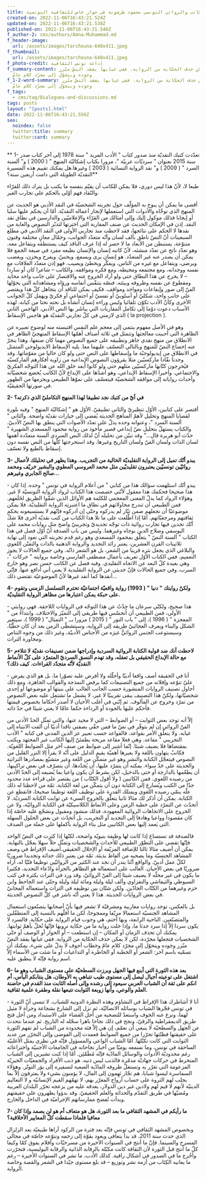 ```yaml
---
title: الكاتب والروائي التونسي محمود طرشونة في حوار خاص للثقافية التونسية
created-on: 2022-11-06T16:43:21.524Z
updated-on: 2022-11-06T16:43:21.538Z
published-on: 2022-11-06T16:43:21.546Z
f_author-2: cms/authors/Amna-Muhammad.md
f_header-image:
  url: /assets/images/tarchouna-640x411.jpeg
f_thumbnail:
  url: /assets/images/tarchouna-640x411.jpeg
f_photo-credit: إذاعة تونس الثقافية
f_summary-content: لا يمكن حذف الحكاية من الرواية. ففي غيابها يفقد النصّ مبّرر
  وجوده ويتحوّل إلى مجرّد كلام عامّ
f_1-2-word-summary: لا يمكن حذف الحكاية من الرواية. ففي غيابها يفقد النصّ مبّرر
  وجوده ويتحوّل إلى مجرّد كلام عامّ
f_tags:
  - cms/tag/Dialogues-and-discussions.md
tags: posts
layout: "[posts].html"
date: 2022-11-06T16:43:21.556Z
seo:
  noindex: false
  twitter:title: summary
  twitter:card: summary
---
```

 ** 1- تعدّدت كتبك النقديّة منذ صدور كتاب " الأدب المريد " سنة 1978 إلى آخر كتاب صدر سنة 2015 بعنوان " سرديّات عربيّة "، مرورا بكتاب إشكاليّة المنهج " ( 2000 ) و" ألسنة السرد " ( 2009 ) و" نقد الرواية  النسائية ( 2003 ) وغيرها.هل يمكنك تقييم هذه المسيرة النقديّة الطويلة التي دامت أربعين سنة؟**

 طبعا لا، لأنّ هذا ليس دوري، فلا يمكن للكاتب أن يقيّم بنفسه ما يكتب بل يترك ذلك للقرّاء والنّقاد فهم أوْلى بالحكم على تجارب الغير.

 أقصى ما يمكن أن يبوح به المؤلّف حول تجربته الشخصيّة في النقد الأدبي هو الحديث عن المنهج الذي توخّاه والأدوات التي استعملها لإنجاز أعماله النقديّة. أمّا أن يحكم عليها سلبا أو إيجابا فذلك موكول إليك وإلى أمثالك من القرّاء والإعلاميّين والدارسين في نطاق نقد النقد. إذن في الإمكان الحديث عن صنف المقاربة التي اخترتها لتدبّر النصوص والغاية من نقدها لا الحكم على نتائجها، فقد لاحظت منذ تجاربي الأولى في النقد الأدبي في مطلع السبعينات أنّ النصّ ناطق بألف لسان وأنّه متعدّد الجوانب، وحمّال معانٍ مختلفة وفنون متنوّعة، يستبطن من الأبعاد ما لا حصر له إذا عرف الناقد كيف يستنطقه ويتفاعل معه.
 وهو تعدّد ناتج عن تعدّد منشئه، لأنّ كاتبه إنسان والإنسان بطبعه مفرد في صيغة الجمع فلا يمكن أن يصدر عنه غير المتعدّد. هو إنسان يرى ويسمع، ويحسّ، ويفرح ويحزن، ويغضب ويرضى، ويتفاعل مع غيره من الناس، ويفكّر ويخطئ ويصيب. فهو إذن متعدّد العلاقات مع نفسه ووجدانه، ومع مجتمعه ومحيطه، ومع فكره ومواقفه. والكاتب – شاعرا كان أو ساردا – لا يخرج عن هذا النطاق حتى ولو أراد الخروج عنه والاقتصار على جانب واحد محايد ومقطوع عن نفسه وظروفه وبيئته. فنصّه يتنفّس أنفاسه ورؤاه ومشاهداته التي يحوّلها الفنّ إلى صور وإيقاعات ومواجد ومواقف. فكيف يمكن للناقد أن يتجاهل كلّ هذا ويقتصر على جانب واحد، شكليّ أو أسلوبيّ أو نفسيّ أو اجتماعي أو فكريّ ويهمل كلّ الجوانب الأخرى وكأنّ الأدب تكوّن تلقائيا وليس وراءه إنسان أنشأه بل نحته نحتا من كيانه. لهذه الأسباب دعوت دوْما إلى تكامل المقاربات التي يباشَر بها النص الأدبي. الهاجس الثاني الذي لازمني في كلّ تجاربي النقديّة هو هاجس الإسقاط        ( la projection ).

 وهو في الأصل مفهوم ينتمي إلى معجم علم النفس اقتبسته منه لوضوح  تعبيره عن الظاهرة التي أحببت معالجتها وتتمثل في ثلاثة أصناف أهمّها الإسقاط المنهجيّ الظاهر في الانطلاق من منهج نقدي جاهز وتطبيقه على جميع النصوص مهما كان صنفها، وهذا ينجرّ عنه إخضاع النصّ للمنهج وبالتالي التعسّف عليهما معا. يليه الإسقاط الايديولوجي المتمثل في الانطلاق من إيديولوجبّة ما وإسقاطها على النص حتى ولو كان خاليا من مقوّماتها. وقد وجدنا نقّادا ماركسيّبن مثلا يقرؤون النصوص الإبداعية من زاوية أفكارهم الماركسيّة فيُخرِجون كتّابها ماركسيّين مثلهم حتى ولو كانوا أبعد خلق الله عن هذا التوجّه الفكريّ والاجتماعي. وأخيرا الإسقاط الإبداعي، وهو أشدّها على الإبداع لأنّ الكاتب يُخضع شخصيّاته وأحداث رواياته إلى مواقفه 
الشخصيّة فيتعسّف على نموّها الطبيعي ويحرمها من الظهور في صورتها الحقيقيّة.

**2- في أيّ من كتبك نجد تطبيقا لهذا المنهج التكامليّ الذي ذكرته؟**

أقتصر على كتابين، الأوّل تنظيريّ والثاني تطبيقيّ. الأوّل هو " إشكاليّة المنهج " وفيه بلورة لقضايا المنهج وتحليل لأهمّ المناهج الحديثة يُفضي إلى خيارات نقديّة واضحة. والثاني " ألسنة السرد "، وعنوانه وحده يدلّ على تعدّد الأصوات التي ينطق بها النصّ الأدبيّ. والكتاب يستهلّ بتحليل نصّ إبداعي قصير مأخوذ من رواية محمود المسعدي الشهيرة  " حدّث أبو هريرة قال..." وقد تبيّن من تحليله أنّ لذلك النص السردي ألسنة متعدّدة أهمها لسان الذات ولسان الفنّ ولسان التاريخ وغيرها. وقد استخرجتها كلّها من النص نفسه دون إسقاط بالطبع ولا تعسّف.

 **3- يبدو أنّك تميل إلى الرواية التقليديّة الخالية من التجريب. وهذا يظهر في تحليلك لأعمال روائيّين تونسيّين يعتبرون تقليديّين مثل محمد العروسي المطوي والبشير خريّف ومحمد صالح الجابري وغيرهم...**

\- يبدو أنّك استلهمت سؤالك هذا من كتابي " من أعلام الرواية في تونس " وحده. إذا كان هذا صحيحا فحكمك هذا معقول لأنّني خصصت هذا الكتاب لرواد الرواية التونسيّة لا غير. وهؤلاء الرواد كما يدلّ المعنى المعجمي للكلمة هم الأوائل الذين شقّوا الطريق لخَلَفهم. فمن الطبيعي أن تندرج محاولاتهم في نطاق ما اعتبرتِه الرواية التقليديّة. فلا يمكن موضوعيّا أن نجعلهم ضمن تيّار لم يدركوه وحتّى إن أدركوه فإنّهم لا يستسيغونه بحكم ثقافتهم ومرجعيّاتهم.
أمّا إذا اطّلعت على ما تلا هذا الكتاب من كتب نقديّة أخرى فلا شكّ أنّك تجدين فيها تجارب روائية ذات توجّه تجديديّ وتجريبيّ واضح مثل روايات محمد على اليوسفي وصلاح الدين بوجاه وغيرهما. وليس من باب الصدفة أنّ أوّل فصل في هذا الكتاب  " ألسنة النصّ " يتعلّق بمحمود المسعدي وهو رغم قدم تجربته التي تعود إلى نهاية ثلاثينات القرن العشرين، يعتبر رائد التجديد والرواية الذهنية بالذات والتفنّن اللغوي والبلاغي الذي يجعل نثره قريبا من الشعر، بل هو الشعر ذاتُه. وفي جميع الحالات لا يجوز التعميم، ففي الكتاب الأوّل تعريف بأعمال مصطفى الفارسي وخاصة بروايته " حركات "، وهي بعيدة كلّ البعد عن الاتجاه التقليدي. وفيه فصل عن الكاتب حسن نصر وهو خارج السرب. وفي جميع الحالات فإنّ حديثي عن الرواية التقليدية لا يعني أني أدافع عنها. فإنّي أنقدها كما أنقد غيرها لأنّ الموضوعيّة تقتضي ذلك... 

**4- ولكنّ روايتك " دنيا " ( 1993) رواية واقعيّة اجتماعيّة تحترم التسلسل الزمني وتقوم على حبكة يمكن اعتبارها من مظاهر الرواية التقليديّة.** 

\- هذا صحيح، ولكنّي سرعان ما حِدْتُ عن هذا التوجّه في الروايات اللاحقة. فهي روايتي الأولى، فمن الطبيعي أن أتحسّس فيها طريقي إلى التميّز والاختلاف. وابتداءً من " المعجزة " ( 1996 )، إلى " باب النور " ( 2015 ) مرورا بــ " التمثال" ( 1999 )، سيتغير الشكل والبناء ويعرف العجائبيّ طريقه إلى الرواية، وسيتشظّى الزمن بعد أن كان خطّيّا، وسيستوعب الجنس الروائيُّ غيرَه من الأجناس الأدبيّة، وغير ذلك من وجوه التناص ومحاورة التراث. 

**5- لاحظت أنك ضد قولبة الكتابة الروائية السردية وإدراجها ضمن تصنيفات نقديّة لا تتلاءم مع حالة الإبداع الحقيقي بل تعقله، وقد تهدم النسق السرديّ المتمرّد على كلّ الأنماط النقديّة لأنّه متجدّد القراءات. كيف ذلك؟**

\- أنا في الحقيقة أصف واقعا أدبيّا وأحلّله ولا أفرض عليه تصوّرا ما، بل هو الذي يفرض عليّ تنوّعه وإفلاته من جميع التصنيفات كما يرفض النمذجة والقوالب الجاهزة. ومع ذلك أحاول تصنيف الروايات المنشورة حسب الجانب الغالب على بنيتها أو موضوعها أو إحدى شخصيّاتها، ولكنّ هذا التصنيف يبقى تقريبيّا لا غير، لا يشمل ما تشتمل عليه بعض النصوص من تمرّد وخروج عن المألوف. ثم إنّني في أغلب الأحيان لا أصدر أحكاما بخصوص قيمتها فأحكم عليها بالجودة أو الرداءة حكما عامّا لا يعني شيئا في حدّ ذاته. 

إلاّ أنه توجد بعض الثوابت – أو الضوابط – التي لا محيد عنها، والتي تمثّل الحدّ الأدنى من الفنّ الروائي إن لم يتوفّر في نصّ ما فمن حقّي بصفتي ناقدا أدبيّا أن ألفت الانتباه إلى غيابه. ولا يتعلّق الأمر بقواعد، فالقواعد حسب تعبير عز الدين المدني في كتابه " الأدب التجريبي " مقاعد. وهي فعلا مقاعد مريحة يطمئنّ إليها الكاتب غير المجتهد ويكتب بمقتضاها فلا يضيف شيئا. إنّما أشير إلى ضوابط من صنف آخر مثل الضوابط اللغويّة. فكاتبٌ يتهاون باللغة ولا يعيرها أهميّة يقيم الدليل على أنّه لا يقرأ إلا النزر القليل من النصوص فيتعجّل الكتابة والنشر وهو غير متمكّن من اللغة وغير متشبّع بمصادرها التراثية والحديثة على حَدّ سواء. يمكنه أن يتمرّد عليها، أن يُجدّدها، أن يتصرّف في بعض تراكيبها، أن يطعّمها بالدارجة أو حتى بالدخيل، لكن بشرط أن يكون واعيا بما يُضيفه إلى الحدّ الأدنى من رصيده اللغوي. فمن الكاتبين ( ولا أقول الكتّاب ) من يقتصر على قراءة عدد محدود جدّا من الكتب ويُسارع إلى الكتابة دون أن يتمكّن من لغة الكتابة. ثمّة من لاحظنا له ذلك علّه ينمّي رصيده اللغوي ويمتلك القدرة على توظيف اللغة توظيفا صحيحا، فانقطع عن الكتابة. يمكن أن أذكر لك مثالا ثانيا يتعلّق بالخروج السيء عن ثوابت الكتابة السرديّة. لا أتحدّث عن التمرّد على خطية الزمن وعلى الأنماط الكلاسيكيّة في الكتابة الروائيّة، ولا عن الخروج على الاتجاهات الروائية المعهودة، فذلك منشود ومقبول ونشجّع عليه خاصّة إذا كان مقصودا وواعيا وهادفا إلى التجديد أو التجريب، بل أتحدّث عن بعض الحلول السهلة التي يَعمد إليها بعض الكاتبين مثل بناء الرواية بأكملها على جملة من الصدف.

 فالصدفة قد تستساغ إذا كانت لها وظيفة بنيويّة واضحة، لكنّها إذا كثرت في النصّ الواحد فإنّها تقضي على التطوّر الطبيعي للأحداث والشخصيات وتمثّل حلاّ سهلا يعجّل بالنهاية. يمكن أن أضيف مثالا ثالثا للإضافة المزيّفة أو الإخلال الحقيقي.أضيف الإفراط في وصف المشاهد الجنسيّة وما يصحبه من ألفاظ بذيئة. ثمّة من يعتبر ذلك حداثة وتجديدا ضروريّا لكلّ عمل أدبيّ. والواقع أنّنا يندر أن نجد عند الكثير من الروائيّين توظيفا فنّيّا له، أراه ضروريّا في بعض الأحيان. الغالب على استعماله هو التظاهر بالجرأة وادّعاء التجديد، فكثيرا ما يكون في غير محلّه لا يضيف شيئا إلى الفنّ الروائيّ، وقد ورد في التراث بكثرة في كتب السيوطي والتيفاشي والنفزاوي وألف ليلة وليلة ومائة ليلة وليلة وحتّى عند الجاحظ وابن حزم وغيرهما من الكتّاب الجادّين. ولكن شتّان بين توظيفه في التراث واستعماله المجانيّ في بعض الروايات الحديثة. هذا لا يعني أنّه ناشز في كلّ النصوص الحديثة. 

بل بالعكس، توجد روايات مغاربية ومشرقيّة لا تشعر فيها بأنّ أصحابها يتصنّعون استعمال المشاهد الجنسيّة استعمالا مزيّفا وممجوجا، لكن ما أقلّهم بالنسبة إلى المتطفّلين والمتصنّعين. الناحية الرابعة، وبها أختم، هي وجوب قيام الرواية على حكاية. فالسرد لا يكون سردا إلاّ إذا سرد حدثا ما، وإذا خلت رواية ما من حكاية ترويها فإنّها تُخلّ بأهمّ ثوابتها. يمكنك أن تحذف الزمان أو المكان – إن استطعت – أو الحوار أو الوصف أو حتّى الشخصيات فتجعلها مجرّدة، لكن لا يمكن حذف الحكاية من الرواية. ففي غيابها يفقد النصّ مبّرر وجوده ويتحوّل إلى مجرّد كلام عامّ وخطاب أجوف لا يدلّ على شيء، يمكنك أن تسمّيه باسم آخر: الشعر أو الخطبة أو الخاطرة أو التداعيات أو ما شئت من الأسماء إلاّ اسم رواية فإنّه لا ينطبق عليه. 

**6- بعد هذه الثورة التي أينع فيها الجهل وبرزت السطحيّة على مستوى الشباب وهو ما اشتغل على توعيته أجيال ليصل إلى مستوى طيب تتباهي به الأوطان، هل ينتابكم اليأس، أم انكم على ثقة أن الشباب العربي سيعود إلى رشده وإلى أصله الثابت منذ القدم في حاضنة العلم والوعي، وأنها زوبعة الثوابت تتبعها نقلة وطفرة علمية ثقافية.**

\- أنا لا أشاطرك هذا الإفراط في التشاؤم وهذه النظرة الدونية للشباب. لا تنسي أنّ الثورة في تونس فجّرها الشباب بوسائله الاتصاليّة، ثم نزل إلى الشارع بشجاعة وجرأة لا مثيل لهما، ونزع عنه الخوف واستعدّ للتضحية من أجل القضاء على الاستبداد ومن أجل فتح طريق الديمقراطية والرقيّ، ونجح في ذلك نجاحا باهرا سجّله له التاريخ. ثم عندما نتحدث عن الجهل والسطحيّة لا ينبغي أن نعمّم، إن هي إلاّ فئة محدودة من الشباب لم تفهم الثورة على حقيقتها فظنّتها تحرّرا من جميع الضوابط فعمدت إلى الفوضى وإلى التحرّر من عديد الثوابت التي كانت تكبّلها. أمّا الشباب الواعي والمسؤول فإنّه في نظري يمثل الأغلبيّة الساحقة في تونس، وما نسمعه يوميّا من أخبار نجاحاته في الجامعات الأجنبيّة واختراعاته رغم محدوديّة الأدوات والوسائل المادّية فإنّه مُطَمْئِن. أمّا إذا كنت تشيرين إلى الشباب المنخرط في حركات جهاديّة مدمّرة فالذنب ليس ذنبه. هو ذنب الأفراد والجمعيّات الخيريّة المزعومة التي تغرّر به وتستغلّ ظروفه المادّية الصعبة لتسفيره إلى بؤر التوتّر. وهؤلاء السماسرة ليسوا شبابا، هم تجّار نَهِمون إلى المال، لا يؤمنون بشيء ولا يعترفون إلاّ بما يجلب لهم الثروة على حساب أرواح المغرّر بهم، لا تهمّهم القيم الإنسانيّة و لا التعاليم الدينيّة لأنهم لا قيم لهم ولادين غير دين الدولار، يغدقه عليه من يزعجه تحرّر البلدان العربية ومُضيّها في طريق التقدّم والحداثة والعلم الحقيقيّ. وقد بدؤوا يظهرون على حقيقتهم وبدأت تُفضح ممارساتهم الإجراميّة في الداخل والخارج. 

**7- ما رأيكم في المشهد الثقافي ما بعد الثورة، هل هو متعاف أم هو لن يصمد وإذا كان معافيا فلماذا سقطت كلّ المعايير الأخلاقية؟** 

وبخصوص المشهد الثقافي في تونس فإنّه بعد فترة من الركود أراها طبيعيّة بعد الزلزال الذي حدث سنة 2011، قد بدأ يتعافى ويعود بقوّة إلى زخمه وتنوّعه خاصّة في مجالي المسرح والسينما. فإنّ ما أنتج في السنوات الأخيرة من مسرحيّات وأفلام يفوق كمّا وكيفا كلّ ما أنتج قبل الثورة لأن الثقافة كانت مكبّلة بالرقابة الذاتية والرقابة البوليسية، فتحرّرت وأخُرج ما في الصدور في أشكال راقية. كذلك الأدب، ما نشر في السنوات الأخيرة – رغم ما يعانيه الكِتَاب من أزمة نشر وتوزيع – قد بلغ مستوى جيّدا في الشعر والقصة وخاصة الرواية.
